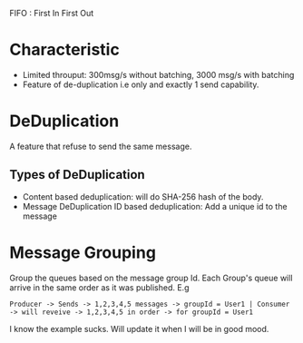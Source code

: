 FIFO : First In First Out

# Characteristic
- Limited throuput: 300msg/s without batching, 3000 msg/s with batching
- Feature of de-duplication i.e only and exactly 1 send capability.

# DeDuplication
A feature that refuse to send the same message.
## Types of DeDuplication 
- Content based deduplication: will do SHA-256 hash of the body.
- Message DeDuplication ID based deduplication: Add a unique id to the message

# Message Grouping
Group the queues based on the message group Id.
Each Group's queue will arrive in the same order as it was published.
E.g
```
Producer -> Sends -> 1,2,3,4,5 messages -> groupId = User1 | Consumer -> will reveive -> 1,2,3,4,5 in order -> for groupId = User1
```
I know the example sucks. Will update it when I will be in good mood.
